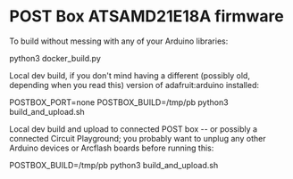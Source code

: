 # POST Box ATSAMD21E18A firmware

To build without messing with any of your Arduino libraries:

  python3 docker_build.py

Local dev build, if you don't mind having a different (possibly old,
depending when you read this) version of adafruit:arduino installed:

  POSTBOX_PORT=none POSTBOX_BUILD=/tmp/pb python3 build_and_upload.sh

Local dev build and upload to connected POST box -- or possibly a
connected Circuit Playground; you probably want to unplug any other
Arduino devices or Arcflash boards before running this:

  POSTBOX_BUILD=/tmp/pb python3 build_and_upload.sh